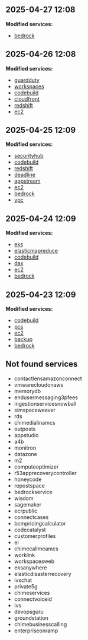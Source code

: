 ## 2025-04-27 12:08

**Modified services:**

- [bedrock](raw/bedrock.json)

## 2025-04-26 12:08

**Modified services:**

- [guardduty](raw/guardduty.json)
- [workspaces](raw/workspaces.json)
- [codebuild](raw/codebuild.json)
- [cloudfront](raw/cloudfront.json)
- [redshift](raw/redshift.json)
- [ec2](raw/ec2.json)

## 2025-04-25 12:09

**Modified services:**

- [securityhub](raw/securityhub.json)
- [codebuild](raw/codebuild.json)
- [redshift](raw/redshift.json)
- [deadline](raw/deadline.json)
- [appstream](raw/appstream.json)
- [ec2](raw/ec2.json)
- [bedrock](raw/bedrock.json)
- [vpc](raw/vpc.json)

## 2025-04-24 12:09

**Modified services:**

- [eks](raw/eks.json)
- [elasticmapreduce](raw/elasticmapreduce.json)
- [codebuild](raw/codebuild.json)
- [dax](raw/dax.json)
- [ec2](raw/ec2.json)
- [bedrock](raw/bedrock.json)

## 2025-04-23 12:09

**Modified services:**

- [codebuild](raw/codebuild.json)
- [pcs](raw/pcs.json)
- [ec2](raw/ec2.json)
- [backup](raw/backup.json)
- [bedrock](raw/bedrock.json)

## Not found services

- contactlensamazonconnect
- vmwarecloudonaws
- memorydb
- endusermessaging3pfees
- ingestionservicesnowball
- simspaceweaver
- rds
- chimedialinamcs
- outposts
- appstudio
- a4b
- monitron
- datazone
- m2
- computeoptimizer
- r53apprecoverycontroller
- honeycode
- repostspace
- bedrockservice
- wisdom
- sagemaker
- ecrpublic
- connectcases
- bcmpricingcalculator
- codecatalyst
- customerprofiles
- ei
- chimecallmeamcs
- worklink
- workspacesweb
- eksanywhere
- elasticdisasterrecovery
- ivschat
- private5g
- chimeservices
- connectvoiceid
- ivs
- devopsguru
- groundstation
- chimebusinesscalling
- enterpriseonramp